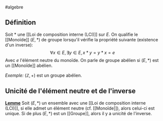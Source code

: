 #algebre 
## Définition
Soit $*$ une [[Loi de composition interne (LCI)]] sur $E$. On qualifie le [[Monoïde]] $(E, *)$ de groupe lorsqu'il vérifie la propriété suivante (existence d'un inverse):
$$ \forall x \in E, \exists y \in E, x*y=y*x=e $$
Avec $e$ l'élément neutre du monoïde. On parle de groupe abélien si $(E, *)$ est un [[Monoïde]] abélien.

*Exemple:* $(\mathbb{Z}, +)$ est un groupe abélien.

## Unicité de l'élément neutre et de l'inverse

<b><u>Lemme</u></b> 
Soit $(E, *)$ un ensemble avec une [[Loi de composition interne (LCI)]], si elle admet un élément neutre (cf. [[Monoïde]]), alors celui-ci est unique.
Si de plus $(E, *)$ est un [[Groupe]], alors il y a unicité de l'inverse.
